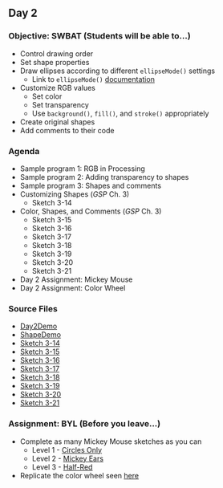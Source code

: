 ## Day 2

### Objective: SWBAT (Students will be able to...)
- Control drawing order
- Set shape properties
- Draw ellipses according to different `ellipseMode()` settings
    - Link to `ellipseMode()` [documentation](https://processing.org/reference/ellipseMode_.html)
- Customize RGB values
    - Set color
    - Set transparency
    - Use `background()`, `fill()`, and `stroke()` appropriately
- Create original shapes
- Add comments to their code

### Agenda
- Sample program 1: RGB in Processing
- Sample program 2: Adding transparency to shapes
- Sample program 3: Shapes and comments
- Customizing Shapes (_GSP_ Ch. 3)
    - Sketch 3-14
- Color, Shapes, and Comments (_GSP_ Ch. 3)
    - Sketch 3-15
    - Sketch 3-16
    - Sketch 3-17
    - Sketch 3-18
    - Sketch 3-19
    - Sketch 3-20
    - Sketch 3-21
- Day 2 Assignment: Mickey Mouse
- Day 2 Assignment: Color Wheel

### Source Files
- [Day2Demo](/source-code/Day2Demo.pde)
- [ShapeDemo](/source-code/ShapeDemo.pde)
- [Sketch 3-14](/source-code/Ex_03_14.pde)
- [Sketch 3-15](/source-code/Ex_03_15.pde)
- [Sketch 3-16](/source-code/Ex_03_16.pde)
- [Sketch 3-17](/source-code/Ex_03_17.pde)
- [Sketch 3-18](/source-code/Ex_03_18.pde)
- [Sketch 3-19](/source-code/Ex_03_19.pde)
- [Sketch 3-20](/source-code/Ex_03_20.pde)
- [Sketch 3-21](/source-code/Ex_03_21.pde)

### Assignment: BYL (Before you leave...)
- Complete as many Mickey Mouse sketches as you can
    - Level 1 - [Circles Only](/images/mickey.png)
    - Level 2 - [Mickey Ears](/images/mickey_ears.jpg)
    - Level 3 - [Half-Red](/images/mickey_red.jpg)
- Replicate the color wheel seen [here](/images/color_wheel.jpg)